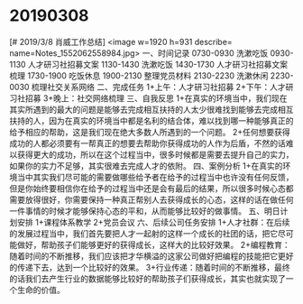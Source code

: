 # 20190308

[# 2019/3/8 肖威工作总结]
<image w=1920 h=931 describe= name=Notes_1552062558984.jpg>
一、时间记录
0730-0930 洗漱吃饭
0930-1130 人才研习社招募文案
1130-1430 洗漱吃饭
1430-1730 人才研习社招募文案梳理
1730-1900 吃饭休息
1900-2130 整理党员材料
2130-2230 洗漱休闲
2230-0030 梳理社交关系网络
二、完成任务
1+上午：人才研习社招募
2+下午：人才研习社招募
3+晚上：社交网络梳理
三、自我反思
1+在真实的环境当中，我们现在其实所遇到的最大的问题是能够去完成相互扶持的人太少很难找到能够去完成相互扶持的人，因为在真实的环境当中都是名利的结合体，难以找到哪一种能够真正的给予相应的帮助，这是我们现在绝大多数人所遇到的一个问题。
2+任何想要获得成功的人都必须要有一帮真正的想要去帮助你获得成功的人作为后盾，不然的话难以获得更大的成功，所以在这个过程当中，很多时候都是需要去提升自己的实力，如果你的实力不足够，其实很难去完成人才的依附。
四、案例分析
1+在真实的环境当中其实我们尽可能的需要做哪些给予者在给予的过程当中也许没有任何反馈，但是你始终要相信你在给予的过程当中还是会有最后的结果，所以很多时候心态都需要放得很好，你需要保持一种真正帮别人去获得成长的心态，这样的话在做任何一件事情的时候才能够保持心态的平和，从而能够比较好的做事情。
五、明日计划安排
1+课程体系教学
2+党员会议
六、后续公司任务安排
1+人才社群：在后续的发展过程当中，我们首先要把人才一起射的这样一个成长的社团的话，把它尽可能做好，帮助孩子们能够更好的获得成长，这样大的比较好效果。
2+编程教育：随着时间的不断推移，我们应该把才华横溢的这家公司做好把编程的技能把它更好的传递下去，达到一个比较好的效果。
3+行业传递：随着时间的不断推移，最终的话我们去产生行业的数据能够比较好的帮助孩子们获得成长，其实也就实现了一个生命的价值。
